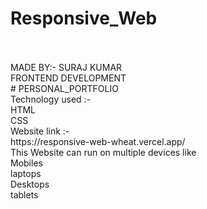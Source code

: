 # Responsive_Web
<br>
<br>
MADE BY:- SURAJ KUMAR
<br>
FRONTEND DEVELOPMENT 
<br>
# PERSONAL_PORTFOLIO 
<br>
Technology used :-
<br> 
HTML
<br>
CSS
<br>
Website link :-
<br>
https://responsive-web-wheat.vercel.app/
<br>
This Website can run on multiple devices like
<br>
Mobiles
<br>
laptops
<br>
Desktops
<br>
tablets

